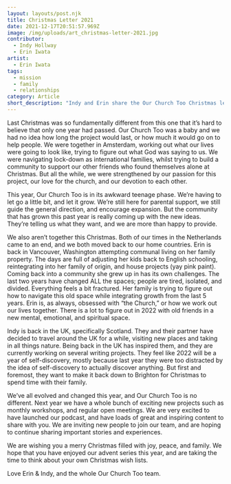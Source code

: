 ```yaml
---
layout: layouts/post.njk
title: Christmas Letter 2021
date: 2021-12-17T20:51:57.969Z
image: /img/uploads/art_christmas-letter-2021.jpg
contributor:
  - Indy Hollway
  - Erin Iwata
artist:
  - Erin Iwata
tags:
  - mission
  - family
  - relationships
category: Article
short_description: "Indy and Erin share the Our Church Too Christmas letter from them to you. "
---
```

Last Christmas was so fundamentally different from this one that it’s hard to believe that only one year had passed. Our Church Too was a baby and we had no idea how long the project would last, or how much it would go on to help people. We were together in Amsterdam, working out what our lives were going to look like, trying to figure out what God was saying to us. We were navigating lock-down as international families, whilst trying to build a community to support our other friends who found themselves alone at Christmas. But all the while, we were strengthened by our passion for this project, our love for the church, and our devotion to each other. 

This year, Our Church Too is in its awkward teenage phase. We’re having to let go a little bit, and let it grow. We’re still here for parental support, we still guide the general direction, and encourage expansion. But the community that has grown this past year is really coming up with the new ideas. They’re telling us what they want, and we are more than happy to provide. 

We also aren’t together this Christmas. Both of our times in the Netherlands came to an end, and we both moved back to our home countries. Erin is back in Vancouver, Washington attempting communal living on her family property. The days are full of adjusting her kids back to English schooling, reintegrating into her family of origin, and house projects (yay pink paint). Coming back into a community she grew up in has its own challenges. The last two years have changed ALL the spaces; people are tired, isolated, and divided. Everything feels a bit fractured. Her family is trying to figure out how to navigate this old space while integrating growth from the last 5 years. Erin is, as always, obsessed with “the Church,” or how we work out our lives together. There is a lot to figure out in 2022 with old friends in a new mental, emotional, and spiritual space. 

Indy is back in the UK, specifically Scotland. They and their partner have decided to travel around the UK for a while, visiting new places and taking in all things nature. Being back in the UK has inspired them, and they are currently working on several writing projects. They feel like 2022 will be a year of self-discovery, mostly because last year they were too distracted by the idea of self-discovery to actually discover anything. But first and foremost, they want to make it back down to Brighton for Christmas to spend time with their family. 

We’ve all evolved and changed this year, and Our Church Too is no different. Next year we have a whole bunch of exciting new projects such as monthly workshops, and regular open meetings. We are very excited to have launched our podcast, and have loads of great and inspiring content to share with you. We are inviting new people to join our team, and are hoping to continue sharing important stories and experiences. 

We are wishing you a merry Christmas filled with joy, peace, and family. We hope that you have enjoyed our advent series this year, and are taking the time to think about your own Christmas wish lists. 

Love Erin & Indy, and the whole Our Church Too team.